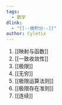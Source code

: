 ```yaml
---
tags:
  - 数学
dlink:
  - "[[--微积分--]]"
author: Cyletix
---
```

1. [[映射与函数]]
2. [[一致收敛性]]
3. [[极限]]
4. [[无穷]]
5. [[极限运算法则]]
6. [[极限存在准则]]
7. [[连续]]



